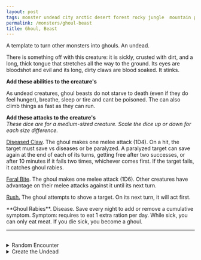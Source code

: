 ```yaml
---
layout: post
tags: monster undead city arctic desert forest rocky jungle  mountain plains swamp sea underdark
permalink: /monsters/ghoul-beast
title: Ghoul, Beast
---
```


A template to turn other monsters into ghouls. An undead.

There is something off with this creature: it is sickly, crusted with dirt, and a long, thick tongue that stretches all the way to the ground. Its eyes are bloodshot and evil and its long, dirty claws are blood soaked. It stinks.

**Add these abilities to the creature's**

As undead creatures, ghoul beasts do not starve to death (even if they do feel hunger), breathe, sleep or tire and cant be poisoned. The can also climb things as fast as they can run.

**Add these attacks to the creature's** <br>
_These dice are for a medium-sized creature. Scale the dice up or down for each size difference._

<ins>Diseased Claw</ins>.  The ghoul makes one melee attack (1D4). On a hit, the target must save vs diseases or be paralyzed. A paralyzed target can save again at the end of each of its turns, getting free after two successes, or after 10 minutes if it fails two times, whichever comes first. If the target fails, it catches ghoul rabies.

<ins>Feral Bite</ins>. The ghoul makes one melee attack (1D6). Other creatures have advantage on their melee attacks against it until its next turn.

<ins>Rush.</ins> The ghoul attempts to shove a target. On its next turn, it will act first.

<span class="alchemy">
**Ghoul Rabies**. Disease. Save every night to add or remove a cumulative symptom. Symptom: requires to eat 1 extra ration per day. While sick, you can only eat meat. If you die sick, you become a ghoul.
</span>

<br>

---

<br> 

<details markdown="1">
<summary>Random Encounter</summary>

1. **Monster:** 2D6 ghoul beasts.
3. **Lair:** A pile of rotting animal carcasses, half gnawed.<br>	&nbsp; OR <br>	**Omen:** Sloppy chewing noises, getting closer.
4. **Spoor:** A gnawed arm, covered in numbing saliva.
5. **Tracks:** Random eaten to the marrow body parts.
6. **Trace:** A shrine to a demon lord of undeath.
7. **Trace:** A broken bone, gnawed.
</details>

<details markdown="1">
<summary>Create the Undead</summary>

If you know the spell [Lichcraft](/2020/11/13/lichcraft/), you can alter it in such way for a minimum of 1 Spell Dices:

**Animate Ghoul** <br>
R: 30’  D: [dice] hours

You animate up to [dice] bodies infected with ghoul rabies into ghoul beasts. Instead of animating more bodies, you can cast this spell on [dice] HD of ghouls to take control of them for the duration. If you invest 4 [dice] or more into this spell, the effect becomes permanent and the undeads become followers.

</details>
